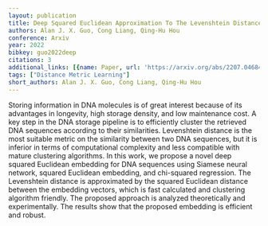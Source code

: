 ```yaml
---
layout: publication
title: Deep Squared Euclidean Approximation To The Levenshtein Distance For DNA Storage
authors: Alan J. X. Guo, Cong Liang, Qing-Hu Hou
conference: Arxiv
year: 2022
bibkey: guo2022deep
citations: 3
additional_links: [{name: Paper, url: 'https://arxiv.org/abs/2207.04684'}]
tags: ["Distance Metric Learning"]
short_authors: Alan J. X. Guo, Cong Liang, Qing-Hu Hou
---
```

Storing information in DNA molecules is of great interest because of its
advantages in longevity, high storage density, and low maintenance cost. A key
step in the DNA storage pipeline is to efficiently cluster the retrieved DNA
sequences according to their similarities. Levenshtein distance is the most
suitable metric on the similarity between two DNA sequences, but it is inferior
in terms of computational complexity and less compatible with mature clustering
algorithms. In this work, we propose a novel deep squared Euclidean embedding
for DNA sequences using Siamese neural network, squared Euclidean embedding,
and chi-squared regression. The Levenshtein distance is approximated by the
squared Euclidean distance between the embedding vectors, which is fast
calculated and clustering algorithm friendly. The proposed approach is analyzed
theoretically and experimentally. The results show that the proposed embedding
is efficient and robust.